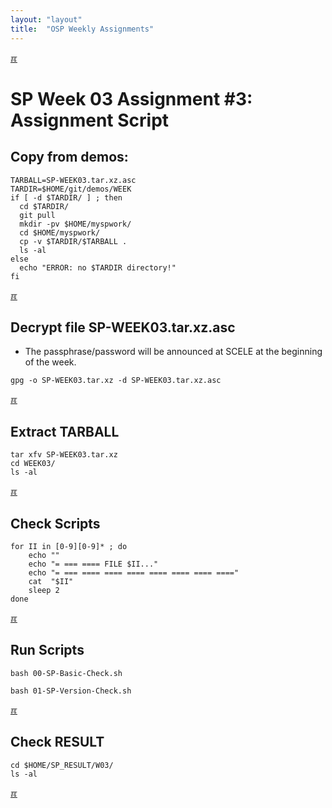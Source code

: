 ```yaml
---
layout: "layout"
title:  "OSP Weekly Assignments"
---
```


[&#x213C;](#idxXXX)<br id="idx000">
# SP Week 03 Assignment #3: Assignment Script

## Copy from demos:

```
TARBALL=SP-WEEK03.tar.xz.asc
TARDIR=$HOME/git/demos/WEEK
if [ -d $TARDIR/ ] ; then
  cd $TARDIR/
  git pull
  mkdir -pv $HOME/myspwork/
  cd $HOME/myspwork/
  cp -v $TARDIR/$TARBALL .
  ls -al
else
  echo "ERROR: no $TARDIR directory!"
fi

```

[&#x213C;](#)<br id="idx001">
## Decrypt file SP-WEEK03.tar.xz.asc

* The passphrase/password will be announced at SCELE at the beginning of the week.

```
gpg -o SP-WEEK03.tar.xz -d SP-WEEK03.tar.xz.asc

```

[&#x213C;](#)<br id="idx002">
## Extract TARBALL
```
tar xfv SP-WEEK03.tar.xz
cd WEEK03/
ls -al

```

[&#x213C;](#)<br id="idx003">
## Check Scripts
```
for II in [0-9][0-9]* ; do
    echo ""
    echo "= === ==== FILE $II..."
    echo "= === ==== ==== ==== ==== ==== ==== ===="
    cat  "$II"
    sleep 2
done

```

[&#x213C;](#)<br id="idx004">
## Run Scripts
```
bash 00-SP-Basic-Check.sh

bash 01-SP-Version-Check.sh

```

[&#x213C;](#)<br id="idx005">
## Check RESULT
```
cd $HOME/SP_RESULT/W03/
ls -al

```

[&#x213C;](#)<br id="idxXXX"><br>


